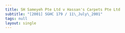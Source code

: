 ```yaml
---
title: SH Sameyeh Pte Ltd v Hassan's Carpets Pte Ltd
subtitle: "[2001] SGHC 179 / 11\_July\_2001"
tags: null
layout: single
---
```



